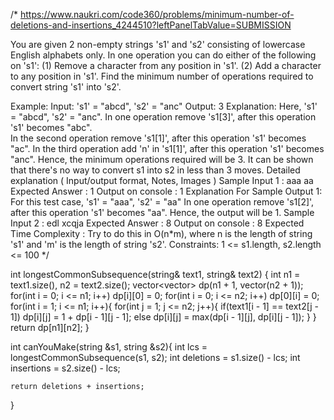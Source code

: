 /*
https://www.naukri.com/code360/problems/minimum-number-of-deletions-and-insertions_4244510?leftPanelTabValue=SUBMISSION

You are given 2 non-empty strings 's1' and 's2' consisting of lowercase English alphabets only.
In one operation you can do either of the following on 's1':
(1) Remove a character from any position in 's1'.
(2) Add a character to any position in 's1'.
Find the minimum number of operations required to convert string 's1' into 's2'.

Example:
Input: 's1' = "abcd", 's2' = "anc"
Output: 3
Explanation:
Here, 's1' = "abcd", 's2' = "anc".
In one operation remove 's1[3]', after this operation 's1' becomes "abc".    
In the second operation remove 's1[1]', after this operation 's1' becomes "ac".
In the third operation add 'n' in 's1[1]', after this operation 's1' becomes "anc".
Hence, the minimum operations required will be 3. It can be shown that there's no way to convert s1 into s2 in less than 3 moves.
Detailed explanation ( Input/output format, Notes, Images )
Sample Input 1 :
aaa
aa
Expected Answer :
1
Output on console :
1
Explanation For Sample Output 1:
For this test case,
's1' = "aaa", 's2' = "aa"
In one operation remove 's1[2]', after this operation 's1' becomes "aa".
Hence, the output will be 1.
Sample Input 2 :
edl 
xcqja
Expected Answer :
8
Output on console :
8
Expected Time Complexity :
Try to do this in O(n*m), where n is the length of string 's1' and 'm' is the length of string 's2'.
Constraints:
1 <= s1.length, s2.length <= 100
*/

int longestCommonSubsequence(string& text1, string& text2) {
    int n1 = text1.size(), n2 = text2.size();
    vector<vector<int>> dp(n1 + 1, vector<int>(n2 + 1));
    for(int i = 0; i <= n1; i++) dp[i][0] = 0;
    for(int i = 0; i <= n2; i++) dp[0][i] = 0;
    for(int i = 1; i <= n1; i++){
        for(int j = 1; j <= n2; j++){
            if(text1[i - 1] == text2[j - 1]) dp[i][j] = 1 + dp[i - 1][j - 1];
            else dp[i][j] = max(dp[i - 1][j], dp[i][j - 1]);
        }
    }
    return dp[n1][n2];
}

int canYouMake(string &s1, string &s2){
    int lcs = longestCommonSubsequence(s1, s2);
    int deletions = s1.size() - lcs;
    int insertions = s2.size() - lcs;

    return deletions + insertions;
}